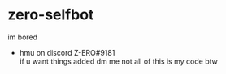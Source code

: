 # zero-selfbot
im bored
- hmu on discord Z-ERO#9181  
if u want things added dm me
 not all of this is my code btw
